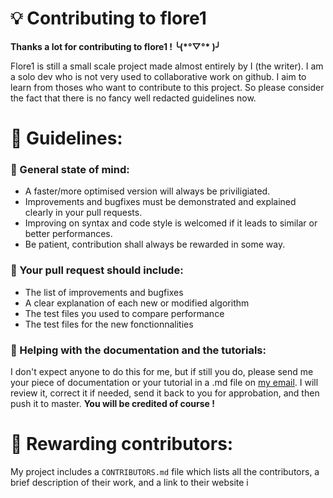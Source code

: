 # 💡 Contributing to flore1 
**Thanks a lot for contributing to flore1 ! ╰(\*°▽°\* )╯** 

Flore1 is still a small scale project made almost entirely by I (the writer). 
I am a solo dev who is not very used to collaborative work on github.
I aim to learn from thoses who want to contribute to this project. So please consider the fact that there is no fancy well redacted guidelines now.

# 📜 Guidelines:
### 🧠 General state of mind:
 - A faster/more optimised version will always be priviligiated.
 - Improvements and bugfixes must be demonstrated and explained clearly in your pull requests.
 - Improving on syntax and code style is welcomed if it leads to similar or better performances.
 - Be patient, contribution shall always be rewarded in some way.

### 📮 Your pull request should include:

 - The list of improvements and bugfixes
 - A clear explanation of each new or modified algorithm
 - The test files you used to compare performance
 - The test files for the new fonctionnalities
 
 ### 📖 Helping with the documentation and the tutorials:
 I don't expect anyone to do this for me, but if still you do, please send me your piece of documentation or your tutorial in a .md file on [my email](#anicet.nougaret@zohomail.eu). I will review it, correct it if needed, send it back to you for approbation, and then push it to master. 
 **You will be credited of course !**

# 🏅 Rewarding contributors:
My project includes a `CONTRIBUTORS.md` file which lists all the contributors, a brief description of their work, and a link to their website i



<!--stackedit_data:
eyJoaXN0b3J5IjpbLTU1NjcyMTk5LDIxMDk0NzcyMyw0NjE1MT
EzMiwtMTk2NTk3MTUwMCwtMjA1NzA4MzUyOF19
-->